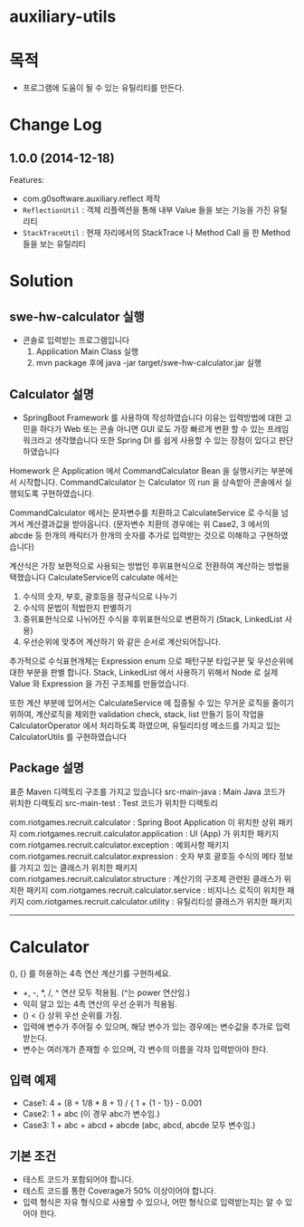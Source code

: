 auxiliary-utils
===============

# 목적
- 프로그램에 도움이 될 수 있는 유틸리티를 만든다.

Change Log
==========

## 1.0.0 (2014-12-18)

Features:
  - com.g0software.auxiliary.reflect 제작
  - `ReflectionUtil` : 객체 리플렉션을 통해 내부 Value 들을 보는 기능을 가진 유틸리티
  - `StackTraceUtil` : 현재 자리에서의 StackTrace 나 Method Call 을 한 Method 들을 보는 유틸리티


# Solution

## swe-hw-calculator 실행
* 콘솔로 입력받는 프로그램입니다
  1. Application Main Class 실행
  2. mvn package 후에 java -jar target/swe-hw-calculator.jar 실행

## Calculator 설명
* SpringBoot Framework 를 사용하여 작성하였습니다
이유는 입력방법에 대한 고민을 하다가 Web 또는 콘솔 아니면 GUI 로도 가장 빠르게 변환 할 수 있는 프레임워크라고 생각했습니다
또한 Spring DI 를 쉽게 사용할 수 있는 장점이 있다고 판단하였습니다 

Homework 은 Application 에서 CommandCalculator Bean 을 실행시키는 부분에서 시작합니다.
CommandCalculator 는 Calculator 의 run 을 상속받아 콘솔에서 실행되도록 구현하였습니다.

CommandCalculator 에서는 문자변수를 치환하고 CalculateService 로 수식을 넘겨서 계산결과값을 받아옵니다.
(문자변수 치환의 경우에는 위 Case2, 3 에서의 abcde 등 한개의 캐릭터가 한개의 숫자를 추가로 입력받는 것으로 이해하고 구현하였습니다)
 
계산식은 가장 보편적으로 사용되는 방법인 후위표현식으로 전환하여 계산하는 방법을 택했습니다
CalculateService의 calculate 에서는 
1. 수식의 숫자, 부호, 괄호등을 정규식으로 나누기
2. 수식의 문법이 적법한지 판별하기
3. 중위표현식으로 나뉘어진 수식을 후위표현식으로 변환하기 (Stack, LinkedList 사용)
4. 우선순위에 맞추어 계산하기
와 같은 순서로 계산되어집니다.

추가적으로 수식표현개체는 Expression enum 으로 패턴구분 타입구분 및 우선순위에 대한 부분을 판별 합니다.
Stack, LinkedList 에서 사용하기 위해서 Node 로 실제 Value 와 Expression 을 가진 구조체를 만들었습니다.

또한 계산 부분에 있어서는 CalculateService 에 집중될 수 있는 무거운 로직을 줄이기 위하여,
계산로직을 제외한 validation check, stack, list 만들기 등이 작업을 CalculatorOperator 에서 처리하도록 하였으며,
유틸리티성 메소드를 가지고 있는 CalculatorUtils 를 구현하였습니다

## Package 설명 
표준 Maven 디렉토리 구조를 가지고 있습니다
src-main-java : Main Java 코드가 위치한 디렉토리
src-main-test : Test 코드가 위치한 디렉토리 

com.riotgames.recruit.calculator : Spring Boot Application 이 위치한 상위 패키지
com.riotgames.recruit.calculator.application : UI (App) 가 위치한 패키지
com.riotgames.recruit.calculator.exception : 예외사항 패키지
com.riotgames.recruit.calculator.expression : 숫자 부호 괄호등 수식의 메타 정보를 가지고 있는 클래스가 위치한 패키지
com.riotgames.recruit.calculator.structure : 계산기의 구조체 관련된 클래스가 위치한 패키지 
com.riotgames.recruit.calculator.service : 비지니스 로직이 위치한 패키지
com.riotgames.recruit.calculator.utility : 유틸리티성 클래스가 위치한 패키지 


---

# Calculator
(), {} 를 허용하는 4측 연산 계산기를 구현하세요.

* +, -, *, /, ^ 연산 모두 적용됨. (^는 power 연산임.)
* 익히 알고 있는 4측 연산의 우선 순위가 적용됨.
* () < {} 상위 우선 순위를 가짐.
* 입력에 변수가 주어질 수 있으며, 해당 변수가 있는 경우에는 변수값을 추가로 입력받는다.
* 변수는 여러개가 존재할 수 있으며, 각 변수의 이름을 각자 입력받아야 한다.


## 입력 예제
* Case1: 4 + (8 + 1/8 * 8 + 1) / { 1 + {1 - 1}} - 0.001
* Case2: 1 + abc (이 경우 abc가 변수임.)
* Case3: 1 + abc + abcd + abcde (abc, abcd, abcde 모두 변수임.)

## 기본 조건
* 테스트 코드가 포함되어야 합니다.
* 테스트 코드를 통한 Coverage가 50% 이상이어야 합니다.
* 입력 형식은 자유 형식으로 사용할 수 있으나, 어떤 형식으로 입력받는지는 알 수 있어야 한다.





